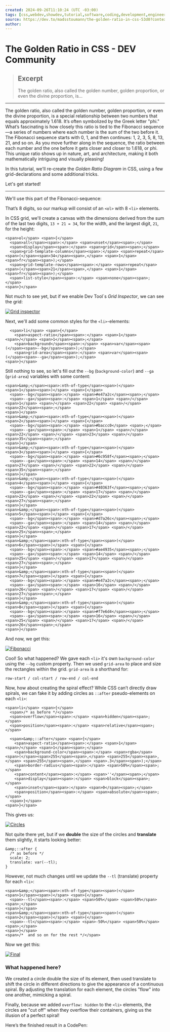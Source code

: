 ```yaml
---
created: 2024-09-26T11:10:24 (UTC -03:00)
tags: [css,webdev,showdev,tutorial,software,coding,development,engineering,inclusive,community]
source: https://dev.to/madsstoumann/the-golden-ratio-in-css-53d0?context=digest
author: 
---
```


# The Golden Ratio in CSS - DEV Community

> ## Excerpt
> The golden ratio, also called the golden number, golden proportion, or even the divine proportion, is...

---
The golden ratio, also called the golden number, golden proportion, or even the divine proportion, is a special relationship between two numbers that equals approximately 1.618. It’s often symbolized by the Greek letter "phi." What’s fascinating is how closely this ratio is tied to the Fibonacci sequence—a series of numbers where each number is the sum of the two before it. The Fibonacci sequence starts with 0, 1, and then continues: 1, 2, 3, 5, 8, 13, 21, and so on. As you move further along in the sequence, the ratio between each number and the one before it gets closer and closer to 1.618, or phi. This unique ratio shows up in nature, art, and architecture, making it both mathematically intriguing and visually pleasing!

In this tutorial, we'll re-create the _Golden Ratio Diagram_ in CSS, using a few grid-declarations and some additional tricks.

Let's get started!

___

We'll use this part of the Fibonacci-sequence:  

That’s 8 digits, so our markup will consist of an `<ol>` with 8 `<li>` elements.

In CSS grid, we'll create a canvas with the dimensions derived from the sum of the last two digits, `13 + 21 = 34`, for the width, and the largest digit, `21`, for the height:  

```
<span>ol</span> <span>{</span>
  <span>all</span><span>:</span> <span>unset</span><span>;</span>
  <span>display</span><span>:</span> <span>grid</span><span>;</span>
  <span>grid-template-columns</span><span>:</span> <span>repeat</span><span>(</span><span>34</span><span>,</span> <span>1</span><span>fr</span><span>);</span>
  <span>grid-template-rows</span><span>:</span> <span>repeat</span><span>(</span><span>21</span><span>,</span> <span>1</span><span>fr</span><span>);</span>
  <span>list-style</span><span>:</span> <span>none</span><span>;</span>
<span>}</span>
```

Not much to see yet, but if we enable Dev Tool´s _Grid Inspector_, we can see the grid:

[![Grid inspector](https://media.dev.to/cdn-cgi/image/width=800%2Cheight=%2Cfit=scale-down%2Cgravity=auto%2Cformat=auto/https%3A%2F%2Fdev-to-uploads.s3.amazonaws.com%2Fuploads%2Farticles%2Fl7w4ns1e5qks0r1jvl4p.png)](https://media.dev.to/cdn-cgi/image/width=800%2Cheight=%2Cfit=scale-down%2Cgravity=auto%2Cformat=auto/https%3A%2F%2Fdev-to-uploads.s3.amazonaws.com%2Fuploads%2Farticles%2Fl7w4ns1e5qks0r1jvl4p.png)

Next, we'll add some common styles for the `<li>`\-elements:  

```
  <span>li</span> <span>{</span>
    <span>aspect-ratio</span><span>:</span> <span>1</span> <span>/</span> <span>1</span><span>;</span>
    <span>background</span><span>:</span> <span>var</span><span>(</span><span>--bg</span><span>);</span>
    <span>grid-area</span><span>:</span> <span>var</span><span>(</span><span>--ga</span><span>);</span>
<span>}</span>
```

Still nothing to see, so let's fill out the `--bg` (`background-color`) and `--ga` (`grid-area`) variables with some content:  

```
<span>&amp;</span><span>:nth-of-type</span><span>(</span><span>1</span><span>)</span> <span>{</span>
  <span>--bg</span><span>:</span> <span>#e47a2c</span><span>;</span>
  <span>--ga</span><span>:</span> <span>1</span> <span>/</span> <span>1</span> <span>/</span> <span>22</span> <span>/</span> <span>22</span><span>;</span>
<span>}</span>
<span>&amp;</span><span>:nth-of-type</span><span>(</span><span>2</span><span>)</span> <span>{</span>
  <span>--bg</span><span>:</span> <span>#baccc0</span> <span>;</span>
  <span>--ga</span><span>:</span> <span>1</span> <span>/</span> <span>22</span> <span>/</span> <span>23</span> <span>/</span> <span>35</span><span>;</span>
<span>}</span>
<span>&amp;</span><span>:nth-of-type</span><span>(</span><span>3</span><span>)</span> <span>{</span>
  <span>--bg</span><span>:</span> <span>#6c958f</span><span>;</span>
  <span>--ga</span><span>:</span> <span>14</span> <span>/</span> <span>27</span> <span>/</span> <span>22</span> <span>/</span> <span>35</span><span>;</span>
<span>}</span>
<span>&amp;</span><span>:nth-of-type</span><span>(</span><span>4</span><span>)</span> <span>{</span>
  <span>--bg</span><span>:</span> <span>#40363f</span><span>;</span>
  <span>--ga</span><span>:</span> <span>17</span> <span>/</span> <span>22</span> <span>/</span> <span>22</span> <span>/</span> <span>27</span><span>;</span>
<span>}</span>
<span>&amp;</span><span>:nth-of-type</span><span>(</span><span>5</span><span>)</span> <span>{</span>
  <span>--bg</span><span>:</span> <span>#d7a26c</span><span>;</span>
  <span>--ga</span><span>:</span> <span>14</span> <span>/</span> <span>22</span> <span>/</span> <span>17</span> <span>/</span> <span>25</span><span>;</span>
<span>}</span>
<span>&amp;</span><span>:nth-of-type</span><span>(</span><span>6</span><span>)</span> <span>{</span>
  <span>--bg</span><span>:</span> <span>#ae4935</span><span>;</span>
  <span>--ga</span><span>:</span> <span>14</span> <span>/</span> <span>25</span> <span>/</span> <span>17</span> <span>/</span> <span>27</span><span>;</span>
<span>}</span>
<span>&amp;</span><span>:nth-of-type</span><span>(</span><span>7</span><span>)</span> <span>{</span>
  <span>--bg</span><span>:</span> <span>#e47a2c</span><span>;</span>
  <span>--ga</span><span>:</span> <span>16</span> <span>/</span> <span>26</span> <span>/</span> <span>17</span> <span>/</span> <span>27</span><span>;</span>
<span>}</span>
<span>&amp;</span><span>:nth-of-type</span><span>(</span><span>8</span><span>)</span> <span>{</span>
  <span>--bg</span><span>:</span> <span>#f7e6d4</span><span>;</span>
  <span>--ga</span><span>:</span> <span>16</span> <span>/</span> <span>25</span> <span>/</span> <span>17</span> <span>/</span> <span>26</span><span>;</span>
<span>}</span>
```

And now, we get this:

[![Fibonacci](https://media.dev.to/cdn-cgi/image/width=800%2Cheight=%2Cfit=scale-down%2Cgravity=auto%2Cformat=auto/https%3A%2F%2Fdev-to-uploads.s3.amazonaws.com%2Fuploads%2Farticles%2Fjjx7xvt8p0zqncgxy96m.png)](https://media.dev.to/cdn-cgi/image/width=800%2Cheight=%2Cfit=scale-down%2Cgravity=auto%2Cformat=auto/https%3A%2F%2Fdev-to-uploads.s3.amazonaws.com%2Fuploads%2Farticles%2Fjjx7xvt8p0zqncgxy96m.png)

Cool! So what happened? We gave each `<li>` it's own `background-color` using the `--bg` custom property. Then we used `grid-area` to place and size the rectangles within the grid. `grid-area` is a shorthand for:  

```
row-start / col-start / row-end / col-end
```

Now, how about creating the spiral effect? While CSS can’t directly draw spirals, we can fake it by adding circles as `::after` pseudo-elements on each `<li>`:  

```
<span>li</span> <span>{</span>
  <span>/* as before */</span>
  <span>overflow</span><span>:</span> <span>hidden</span><span>;</span>
  <span>position</span><span>:</span> <span>relative</span><span>;</span>

  <span>&amp;::after</span> <span>{</span>
    <span>aspect-ratio</span><span>:</span> <span>1</span> <span>/</span> <span>1</span><span>;</span>
    <span>background-color</span><span>:</span> <span>rgba</span><span>(</span><span>255</span><span>,</span> <span>255</span><span>,</span> <span>255</span><span>,</span> <span>.3</span><span>);</span>
    <span>border-radius</span><span>:</span> <span>50%</span><span>;</span>
    <span>content</span><span>:</span> <span>''</span><span>;</span>
    <span>display</span><span>:</span> <span>block</span><span>;</span>
    <span>inset</span><span>:</span> <span>0</span><span>;</span>
    <span>position</span><span>:</span> <span>absolute</span><span>;</span>
  <span>}</span>
<span>}</span>
```

This gives us:

[![Circles](https://media.dev.to/cdn-cgi/image/width=800%2Cheight=%2Cfit=scale-down%2Cgravity=auto%2Cformat=auto/https%3A%2F%2Fdev-to-uploads.s3.amazonaws.com%2Fuploads%2Farticles%2Fyw4qyfxj5pbsc3mqxb6y.png)](https://media.dev.to/cdn-cgi/image/width=800%2Cheight=%2Cfit=scale-down%2Cgravity=auto%2Cformat=auto/https%3A%2F%2Fdev-to-uploads.s3.amazonaws.com%2Fuploads%2Farticles%2Fyw4qyfxj5pbsc3mqxb6y.png)

Not quite there yet, but if we **double** the size of the circles and **translate** them slightly, it starts looking better:  

```
&amp;::after {
  /* as before */
  scale: 2;
  translate: var(--tl);
}
```

However, not much changes until we update the `--tl` (translate) property for each `<li>`:  

```
<span>&amp;</span><span>:nth-of-type</span><span>(</span><span>1</span><span>)</span> <span>{</span>
  <span>--tl</span><span>:</span> <span>50%</span> <span>50%</span><span>;</span>
<span>}</span>
<span>&amp;</span><span>:nth-of-type</span><span>(</span><span>2</span><span>)</span> <span>{</span>
  <span>--tl</span><span>:</span> <span>-50%</span> <span>50%</span><span>;</span>
<span>}</span>
<span>/*  and so on for the rest */</span>
```

Now we get this:

[![Final](https://media.dev.to/cdn-cgi/image/width=800%2Cheight=%2Cfit=scale-down%2Cgravity=auto%2Cformat=auto/https%3A%2F%2Fdev-to-uploads.s3.amazonaws.com%2Fuploads%2Farticles%2Fj8bbsnngd2yr0nhu0vqm.png)](https://media.dev.to/cdn-cgi/image/width=800%2Cheight=%2Cfit=scale-down%2Cgravity=auto%2Cformat=auto/https%3A%2F%2Fdev-to-uploads.s3.amazonaws.com%2Fuploads%2Farticles%2Fj8bbsnngd2yr0nhu0vqm.png)

### [](https://dev.to/madsstoumann/the-golden-ratio-in-css-53d0?context=digest#what-happened-here)What happened here?

We created a circle double the size of its element, then used translate to shift the circle in different directions to give the appearance of a continuous spiral. By adjusting the translation for each element, the circles "flow" into one another, mimicking a spiral.

Finally, because we added `overflow: hidden` to the `<li>` elements, the circles are "cut off" when they overflow their containers, giving us the illusion of a perfect spiral!

Here’s the finished result in a CodePen:
